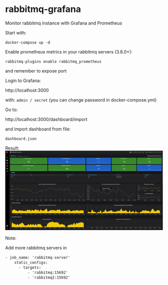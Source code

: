 # rabbitmq-grafana

Monitor rabbitmq instance with Grafana and Prometheus

Start with:
```
docker-compose up -d
```

Enable prometheus metrics in your rabbitmq servers (3.8.0+):
```
rabbitmq-plugins enable rabbitmq_prometheus
```
and remember to expose port 

Login to Grafana:

http://localhost:3000

with: ```admin / secret``` (you can change password in docker-compose.yml)

Go to:

http://localhost:3000/dashboard/import

and import dashboard from file:
```
dashboard.json
```

Result:
![dashbaord](screen/dashboard.png)

Note:

Add more rabbitmq servers in 
```
- job_name: 'rabbitmq-server'
    static_configs:
      - targets:
          - 'rabbitmq:15692'
          - 'rabbitmq2:15692'
```